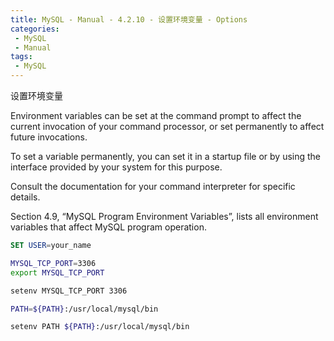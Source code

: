 ```yaml
---
title: MySQL - Manual - 4.2.10 - 设置环境变量 - Options
categories: 
 - MySQL
 - Manual
tags: 
 - MySQL
---
```


设置环境变量

<!--more-->

Environment variables can be set at the command prompt to affect the current
invocation of your command processor, or set permanently to affect future
invocations. 

To set a variable permanently, you can set it in a startup file or by using the interface provided by your system for this purpose.

Consult the documentation for your command interpreter for specific details.

Section 4.9, “MySQL Program Environment Variables”, lists all environment variables that affect MySQL program operation.

```sql
SET USER=your_name
```

```bash
MYSQL_TCP_PORT=3306
export MYSQL_TCP_PORT
```

```bash
setenv MYSQL_TCP_PORT 3306
```

```bash
PATH=${PATH}:/usr/local/mysql/bin
```

```bash
setenv PATH ${PATH}:/usr/local/mysql/bin
```
